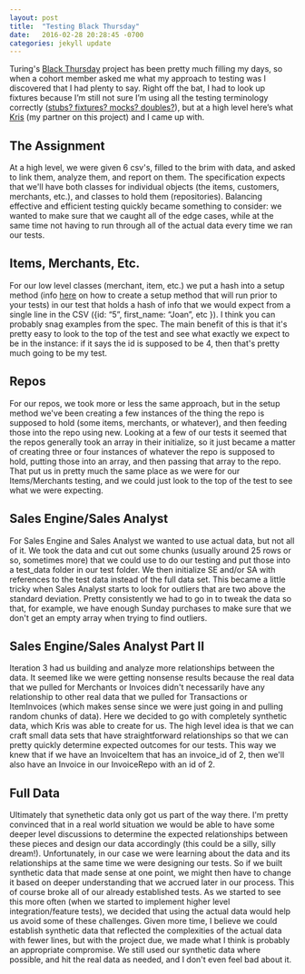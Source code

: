 ```yaml
---
layout: post
title:  "Testing Black Thursday"
date:   2016-02-28 20:28:45 -0700
categories: jekyll update
---
```

Turing's [Black Thursday](https://github.com/turingschool/curriculum/blob/master/source/projects/black_thursday.markdown) project has been pretty much filling my days, so when a cohort member asked me what my approach to testing was I discovered that I had plenty to say. Right off the bat, I had to look up fixtures because I’m still not sure I’m using all the testing terminology correctly ([stubs? fixtures? mocks? doubles?](http://martinfowler.com/articles/mocksArentStubs.html)), but at a high level here’s what [Kris](https://github.com/kristindiannefoss) (my partner on this project) and I came up with.

## The Assignment

At a high level, we were given 6 csv's, filled to the brim with data, and asked to link them, analyze them, and report on them. The specification expects that we'll have both classes for individual objects (the items, customers, merchants, etc.), and classes to hold them (repositories). Balancing effective and efficient testing quickly became something to consider: we wanted to make sure that we caught all of the edge cases, while at the same time not having to run through all of the actual data every time we ran our tests.

## Items, Merchants, Etc.

For our low level classes (merchant, item, etc.) we put a hash into a setup method (info [here](http://chriskottom.com/blog/2014/10/4-fantastic-ways-to-set-up-state-in-minitest/) on how to create a setup method that will run prior to your tests) in our test that holds a hash of info that we would expect from a single line in the CSV ({id: “5”, first_name: “Joan”,  etc }). I think you can probably snag examples from the spec. The main benefit of this is that it's pretty easy to look to the top of the test and see what exactly we expect to be in the instance: if it says the id is supposed to be 4, then that's pretty much going to be my test.

## Repos

For our repos, we took more or less the same approach, but in the setup method we've been creating a few instances of the thing the repo is supposed to hold (some items, merchants, or whatever), and then feeding those into the repo using new. Looking at a few of our tests it seemed that the repos generally took an array in their initialize, so it just became a matter of creating three or four instances of whatever the repo is supposed to hold, putting those into an array, and then passing that array to the repo. That put us in pretty much the same place as we were for our Items/Merchants testing, and we could just look to the top of the test to see what we were expecting.

## Sales Engine/Sales Analyst

For Sales Engine and Sales Analyst we wanted to use actual data, but not all of it. We took the data and cut out some chunks (usually around 25 rows or so, sometimes more) that we could use to do our testing and put those into a test_data folder in our test folder. We then initialize SE and/or SA with references to the test data instead of the full data set. This became a little tricky when Sales Analyst starts to look for outliers that are two above the standard deviation. Pretty consistently we had to go in to tweak the data so that, for example, we have enough Sunday purchases to make sure that we don't get an empty array when trying to find outliers.

## Sales Engine/Sales Analyst Part II

Iteration 3 had us building and analyze more relationships between the data. It seemed like we were getting nonsense results because the real data that we pulled for Merchants or Invoices didn't necessarily have any relationship to other real data that we pulled for Transactions or ItemInvoices (which makes sense since we were just going in and pulling random chunks of data). Here we decided to go with completely synthetic data, which Kris was able to create for us. The high level idea is that we can craft small data sets that have straightforward relationships so that we can pretty quickly determine expected outcomes for our tests. This way we knew that if we have an InvoiceItem that has an invoice_id of 2, then we'll also have an Invoice in our InvoiceRepo with an id of 2.

## Full Data

Ultimately that synethetic data only got us part of the way there. I'm pretty convinced that in a real world situation we would be able to have some deeper level discussions to determine the expected relationships between these pieces and design our data accordingly (this could be a silly, silly dream!). Unfortunately, in our case we were learning about the data and its relationships at the same time we were designing our tests. So if we built synthetic data that made sense at one point, we might then have to change it based on deeper understanding that we accrued later in our process. This of course broke all of our already established tests. As we started to see this more often (when we started to implement higher level integration/feature tests), we decided that using the actual data would help us avoid some of these challenges. Given more time, I believe we could establish synthetic data that reflected the complexities of the actual data with fewer lines, but with the project due, we made what I think is probably an appropriate compromise. We still used our synthetic data where possible, and hit the real data as needed, and I don't even feel bad about it.
